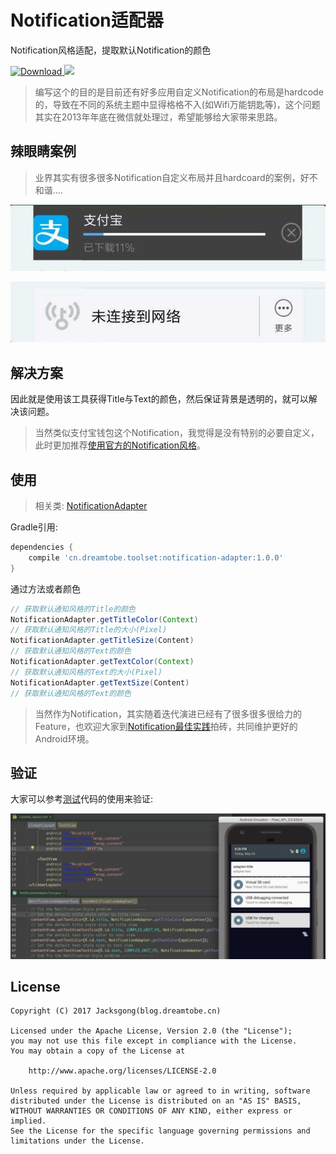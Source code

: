 # Notification适配器

Notification风格适配，提取默认Notification的颜色

[ ![Download](https://api.bintray.com/packages/jacksgong/maven/notification-adapter/images/download.svg) ](https://bintray.com/jacksgong/maven/notification-adapter/_latestVersion)
![](https://img.shields.io/badge/Android-NotificationAdapter-green.svg)

> 编写这个的目的是目前还有好多应用自定义Notification的布局是hardcode的，导致在不同的系统主题中显得格格不入(如Wifi万能钥匙等)，这个问题其实在2013年年底在微信就处理过，希望能够给大家带来思路。

## 辣眼睛案例

> 业界其实有很多很多Notification自定义布局并且hardcoard的案例，好不和谐....

![](https://github.com/Jacksgong/notification-adapter/raw/master/arts/alipay-demo.jpeg)

![](https://github.com/Jacksgong/notification-adapter/raw/master/arts/wifi-master-key-demo.jpeg)

## 解决方案

因此就是使用该工具获得Title与Text的颜色，然后保证背景是透明的，就可以解决该问题。

> 当然类似支付宝钱包这个Notification，我觉得是没有特别的必要自定义，此时更加推荐[使用官方的Notification风格](https://developer.android.com/training/notify-user/display-progress.html)。

## 使用

> 相关类: [NotificationAdapter](https://github.com/Jacksgong/notification-adapter/blob/master/src/main/java/cn/dreamtobe/toolset/NotificationAdapter.java)

Gradle引用:

```groovy
dependencies {
    compile 'cn.dreamtobe.toolset:notification-adapter:1.0.0'
}
```

通过方法或者颜色

```java
// 获取默认通知风格的Title的颜色
NotificationAdapter.getTitleColor(Context)
// 获取默认通知风格的Title的大小(Pixel)
NotificationAdapter.getTitleSize(Content)
// 获取默认通知风格的Text的颜色
NotificationAdapter.getTextColor(Context)
// 获取默认通知风格的Text的大小(Pixel)
NotificationAdapter.getTextSize(Content)
// 获取默认通知风格的Text的颜色
```


> 当然作为Notification，其实随着迭代演进已经有了很多很多很给力的Feature，也欢迎大家到[Notification最佳实践](https://blog.dreamtobe.cn/2016/01/09/notification_best_practise/)拍砖，共同维护更好的Android环境。

## 验证

大家可以参考[测试](https://github.com/Jacksgong/notification-adapter/blob/master/src/androidTest/java/NotificationAdapterTest.java)代码的使用来验证:

![](https://github.com/Jacksgong/notification-adapter/raw/master/arts/test.jpeg)

## License

```
Copyright (C) 2017 Jacksgong(blog.dreamtobe.cn)

Licensed under the Apache License, Version 2.0 (the "License");
you may not use this file except in compliance with the License.
You may obtain a copy of the License at

    http://www.apache.org/licenses/LICENSE-2.0

Unless required by applicable law or agreed to in writing, software
distributed under the License is distributed on an "AS IS" BASIS,
WITHOUT WARRANTIES OR CONDITIONS OF ANY KIND, either express or implied.
See the License for the specific language governing permissions and
limitations under the License.
```
